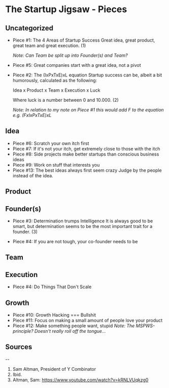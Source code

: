
The Startup Jigsaw - Pieces
=========================================================

## Uncategorized
- Piece #1: The 4 Areas of Startup Success
  Great idea, great product, great team and great execution. (1)

  *Note: Can Team be split up into Founder(s) and Team?*

- Piece #5: Great companies start with a great idea, not a pivot


- Piece #2: The (IxPxTxE)xL equation
  Startup success can be, albeit a bit humorously, calculated as the following:

  	Idea x Product x Team x Execution x Luck

  Where luck is a number between 0 and 10.000. (2)

  *Note: In relation to my note on Piece #1 this would add F to the equation e.g. (FxIxPxTxE)xL*


## Idea
- Piece #6: Scratch your own itch first
- Piece #7: If it's not your itch, get extremely close to those with the itch
- Piece #8: Side projects make better startups than conscious business ideas
- Piece #9: Work on stuff that interests you
- Piece #13: The best ideas always first seem crazy
  Judge by the people instead of the idea.




## Product


## Founder(s)
- Piece #3: Determination trumps Intelligence
It is always good to be smart, but determination seems to be the most important trait for a founder. (3)

- Piece #4: If you are not tough, your co-founder needs to be



## Team


## Execution
- Piece #4: Do Things That Don't Scale


## Growth
- Piece #10: Growth Hacking === Bullshit
- Piece #11: Focus on making a small amount of people love your product
- Piece #12: Make something people want, stupid
  *Note: The MSPWS-principle? Doesn't really roll off the tongue...*


## Sources
--
1. Sam Altman, President of Y Combinator
2. Ibid.
3. Altman, Sam: https://www.youtube.com/watch?v=kRNLVUqkzg0